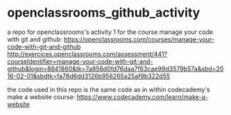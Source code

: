 # openclassrooms_github_activity
a repo for openclassrooms's activity 1 for the course manage your code with git and github:
https://openclassrooms.com/courses/manage-your-code-with-git-and-github
http://exercices.openclassrooms.com/assessment/441?courseIdentifier=manage-your-code-with-git-and-github&login=8641860&tk=7a856d0fd76daa7f63cae99d3579b57a&sbd=2016-02-01&sbdtk=fa78d6dd3126b956265a25af9b322d55

the code used in this repo is the same code as in within codecademy's make a website course:
https://www.codecademy.com/learn/make-a-website
